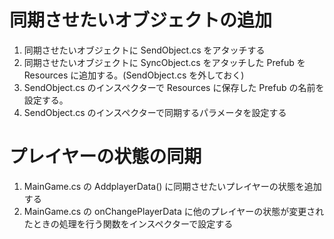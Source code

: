 # 同期させたいオブジェクトの追加

1. 同期させたいオブジェクトに SendObject.cs をアタッチする
1. 同期させたいオブジェクトに SyncObject.cs をアタッチした Prefub を Resources に追加する。(SendObject.cs を外しておく)
1. SendObject.cs のインスペクターで Resources に保存した Prefub の名前を設定する。
1. SendObject.cs のインスペクターで同期するパラメータを設定する

# プレイヤーの状態の同期

1. MainGame.cs の AddplayerData() に同期させたいプレイヤーの状態を追加する
1. MainGame.cs の onChangePlayerData に他のプレイヤーの状態が変更されたときの処理を行う関数をインスペクターで設定する
